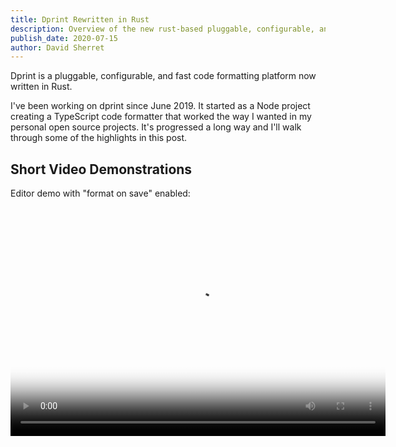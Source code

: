 ```yaml
---
title: Dprint Rewritten in Rust
description: Overview of the new rust-based pluggable, configurable, and fast code formatting platform.
publish_date: 2020-07-15
author: David Sherret
---
```


Dprint is a pluggable, configurable, and fast code formatting platform now written in Rust.

I've been working on dprint since June 2019. It started as a Node project creating a TypeScript code formatter that worked the way I wanted in my personal open source projects. It's progressed a long way and I'll walk through some of the highlights in this post.

## Short Video Demonstrations

Editor demo with "format on save" enabled:

<video width="600" height="366" poster="/videos/editor-demo-thumbnail.png" controls>
    <source src="/videos/editor-demo.mp4" type="video/mp4">
    <p>Your browser doesn't support HTML5 video. See video <a href="/videos/editor-demo.mp4">here</a>.
</video>

CLI demo:

<video width="600" height="366" poster="/videos/cli-demo-thumbnail.png" controls>
    <source src="/videos/cli-demo.mp4" type="video/mp4">
    <p>Your browser doesn't support HTML5 video. See video <a href="/videos/cli-demo.mp4">here</a>.
</video>

## Single Executable

Dprint is distributed as a single executable with no dependencies. You may build it from the source or install it using one of the methods outlined on the [install page](/install).

## WebAssembly Formatter Plugins

The dprint CLI (command line interface/executable) has no knowledge of how to format code in a specific language. This is left up to the plugins. For example, if you want to format JSON code then you must specify to use a JSON code formatting plugin.

Plugins are specified per codebase in a configuration file (_.dprintrc.json_) found at the root directory or `config` folder of a codebase.

```json
{
  // ...omitted...
  "plugins": [
    // these may be urls or file paths
    "https://plugins.dprint.dev/typescript-x.x.x.wasm", // supports TypeScript and JavaScript
    "https://plugins.dprint.dev/json-x.x.x.wasm",
    "https://plugins.dprint.dev/rustfmt-x.x.x.wasm",
    "https://plugins.dprint.dev/markdown-x.x.x.wasm"
  ]
}
```

As you can see above, plugins are distributed as WebAssembly files. This means they're portable across systems and run sandboxed when executed. Plugins have no network or file system access—they only receive text to format and provide a text result.

On first run, dprint will take a few seconds to download, compile, and cache the specified plugins in parallel. After that, they load in about 5-40ms on my machine depending on the plugin size.

## Language Support (Plugins)

- [Typescript / JavaScript](/plugins/typescript)
- [JSON](/plugins/json)
- [Markdown](/plugins/markdown)
- [Rust](/plugins/rustfmt) via Rustfmt

More languages will be added over time.

## Performance

Dprint is the fastest code formatter for TypeScript, JSON, and Markdown code that I know of.

For example, [Deno](https://deno.land/) recently switched from prettier to dprint for their internal code formatting and TypeScript, JSON, and Markdown formatting time dropped from **14.7s** to **2.2s** on my machine.

## Using Plugins Outside the CLI

Since dprint plugins are distributed as WebAssembly files, they have the added benefit of being usable in other environments such as the browser.

For example, this code uses the Rustfmt dprint plugin to format Rust code in Deno:

```ts
// documentation: https://doc.deno.land/https/dprint.dev/formatter/v1.ts
import { createStreaming } from "https://dprint.dev/formatter/v1.ts";

const globalConfig = {
    indentWidth: 2,
    lineWidth: 80,
};
const rustFormatter = await createStreaming(
    fetch("https://plugins.dprint.dev/rustfmt-0.1.0.wasm"),
);

rustFormatter.setConfig(globalConfig, { brace_style: "AlwaysNextLine" });

// outputs "fn test()\n{\n  println!("test")\n}\n"
console.log(rustFormatter.formatText("file.rs", "fn test() {println!(\"test\")}"));
```

## Configuration

The amount of configuration a plugin offers is up to the plugin itself. A plugin may have zero configuration or a lot. The existing plugins are highly configurable to allow you to format code closer to your preferences rather than my prescriptions.

Here's an example of how a `.dprintrc.json` file might look like:

```json
{
  "$schema": "https://dprint.dev/schemas/v0.json",
  "projectType": "openSource",
  "lineWidth": 160,
  "typescript": {
    "arrowFunction.useParentheses": "preferNone",
    "bracePosition": "nextLine",
    "preferHanging": true,
    "semiColons": "asi",
    "singleBodyPosition": "nextLine"
  },
  "json": {
    "indentWidth": 2
  },
  "includes": [
    "**/*.{ts,tsx,js,jsx,json,md,rs}"
  ],
  "excludes": [
    "**/node_modules",
    "**/dist",
    "**/target",
    "**/*-lock.json"
  ],
  "plugins": [
    "https://plugins.dprint.dev/typescript-x.x.x.wasm",
    "https://plugins.dprint.dev/json-x.x.x.wasm",
    "https://plugins.dprint.dev/rustfmt-x.x.x.wasm",
    "https://plugins.dprint.dev/markdown-x.x.x.wasm"
  ]
}
```

To help create a `.dprintrc.json` file in your codebase, you may consider running the `dprint init` command.

## Extending Configurations

You may extend other configuration files by specifying an `extends` property. This may be a file path, URL, or relative path (remote configuration may extend other configuration files via a relative path).

<!-- dprint-ignore -->

```json
{
  "extends": "https://dprint.dev/path/to/config/file.v1.json",
  // ...omitted...
}
```

Referencing multiple configuration files is also supported. These should be ordered by precedence:

```json
{
  "extends": [
    "https://dprint.dev/path/to/config/file.v1.json",
    "https://dprint.dev/path/to/config/other.v1.json"
  ]
}
```

## Opinionated Configuration

The decision to use an opinionated configuration is one you can make within dprint itself. Dprint provides a way to distribute "locked" configurations.

This can be done by specifying a `"locked": true` property on the plugin's configuration.

For example, say the following configuration file was hosted at `https://dprint.dev/configs/my-config.json`:

```json
{
  "$schema": "https://dprint.dev/schemas/v0.json",
  "typescript": {
    "locked": true, // note this property
    "lineWidth": 80,
    "indentWidth": 2,
    "useTabs": false,
    "quoteStyle": "preferSingle",
    "binaryExpression.operatorPosition": "sameLine"
  },
  "json": {
    "locked": true, // note this property
    "lineWidth": 80,
    "indentWidth": 2,
    "useTabs": false
  }
}
```

This would allow people to use it like so:

```json
{
  "$schema": "https://dprint.dev/schemas/v0.json",
  "extends": "https://dprint.dev/configs/my-config.json",
  "plugins": [
    "https://plugins.dprint.dev/typescript-x.x.x.wasm",
    "https://plugins.dprint.dev/json-x.x.x.wasm"
  ]
}
```

But consumers specifying properties in the `"typescript"` or `"json"` objects of their config file would cause an error when running in the CLI:

```json
{
  "$schema": "https://dprint.dev/schemas/v0.json",
  "extends": "https://dprint.dev/configs/my-config.json",
  "typescript": {
    "useBraces": "always" // error, "typescript" config was locked
  },
  "json": {
    "lineWidth": 120 // error, "json" config was locked
  },
  "plugins": [
    "https://plugins.dprint.dev/typescript-x.x.x.wasm",
    "https://plugins.dprint.dev/json-x.x.x.wasm"
  ]
}
```

For more information on configuration files beyond what's outlined here, see the [configuration documentation](/config).

## Opinionated White-Labeled Binaries

If you wish to have an opinionated white-labeled binaries locked to a specific configuration for your company, please [get in touch](/contact) as I will offer this as a separate service.

## Pricing

Dprint is and will always be free for formatting open source projects whose primary maintainer is not a for-profit company. Unfortunately dprint's growth isn't sustainable without support from for-profit companies and this support would help drive this project forward. If you wish to use dprint on a code base whose primary maintainer is a for-profit company or individual, then you must purchase a license. See [pricing](https://dprint.dev/pricing/) for more details.

If you're not a commercial user and excited about the project, consider sponsoring at https://github.com/sponsors/dprint

## Future

Dprint is still in the early stages, so there's still a lot of work to do. Overall, the main goals are to...

1. Continue improving support for existing languages.
2. Expand support to other languages.
3. Develop debugging and analysis tools to make dprint faster and speed up development.
4. Improve the underlying core algorithm to support more scenarios.

Thanks for reading!
